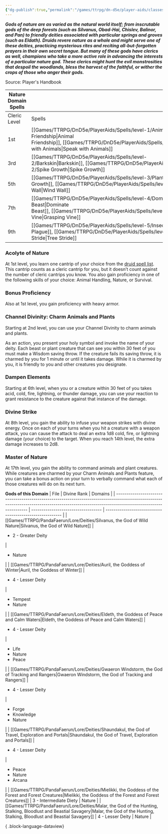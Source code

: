 ```yaml
---
{"dg-publish":true,"permalink":"/games/ttrpg/dn-d5e/player-aids/classes/class-specialisations/cleric-nature-domain/","tags":["TTRPG/DND/5e"],"noteIcon":""}
---
```



**_Gods of nature are as varied as the natural world itself; from inscrutable gods of the deep forests (such as Silvanus, Obad-Hai, Chislev, Balinor, and Pan) to friendly deities associated with particular springs and groves (such as Eldath). Druids revere nature as a whole and might serve one of these deities, practicing mysterious rites and reciting all-but-forgotten prayers in their own secret tongue. But many of these gods have clerics as well, champions who take a more active role in advancing the interests of a particular nature god. These clerics might hunt the evil monstrosities that despoil the woodlands, bless the harvest of the faithful, or wither the crops of those who anger their gods._**

Source: Player's Handbook

|Nature Domain Spells|   |
|---|---|
|Cleric Level|Spells|
|1st|[[Games/TTRPG/DnD5e/PlayerAids/Spells/level-1/Animal Friendship\|Animal Friendship]], [[Games/TTRPG/DnD5e/PlayerAids/Spells/level-1/Speak with Animals\|Speak with Animals]]|
|3rd|[[Games/TTRPG/DnD5e/PlayerAids/Spells/level-2/Barkskin\|Barkskin]], [[Games/TTRPG/DnD5e/PlayerAids/Spells/level-2/Spike Growth\|Spike Growth]] |
|5th|[[Games/TTRPG/DnD5e/PlayerAids/Spells/level-3/Plant Growth\|Plant Growth]], [[Games/TTRPG/DnD5e/PlayerAids/Spells/level-3/Wind Wall\|Wind Wall]] |
|7th|[[Games/TTRPG/DnD5e/PlayerAids/Spells/level-4/Dominate Beast\|Dominate Beast]], [[Games/TTRPG/DnD5e/PlayerAids/Spells/level-4/Grasping Vine\|Grasping Vine]]|
|9th|[[Games/TTRPG/DnD5e/PlayerAids/Spells/level-5/Insect Plague\|Insect Plague]], [[Games/TTRPG/DnD5e/PlayerAids/Spells/level-5/Tree Stride\|Tree Stride]]|

### Acolyte of Nature

At 1st level, you learn one cantrip of your choice from the [druid spell list](http://dnd5e.wikidot.com/spells:druid). This cantrip counts as a cleric cantrip for you, but it doesn’t count against the number of cleric cantrips you know. You also gain proficiency in one of the following skills of your choice: Animal Handling, Nature, or Survival.

### Bonus Proficiency

Also at 1st level, you gain proficiency with heavy armor.

### Channel Divinity: Charm Animals and Plants

Starting at 2nd level, you can use your Channel Divinity to charm animals and plants.

As an action, you present your holy symbol and invoke the name of your deity. Each beast or plant creature that can see you within 30 feet of you must make a Wisdom saving throw. If the creature fails its saving throw, it is charmed by you for 1 minute or until it takes damage. While it is charmed by you, it is friendly to you and other creatures you designate.

### Dampen Elements

Starting at 6th level, when you or a creature within 30 feet of you takes acid, cold, fire, lightning, or thunder damage, you can use your reaction to grant resistance to the creature against that instance of the damage.

### Divine Strike

At 8th level, you gain the ability to infuse your weapon strikes with divine energy. Once on each of your turns when you hit a creature with a weapon attack, you can cause the attack to deal an extra 1d8 cold, fire, or lightning damage (your choice) to the target. When you reach 14th level, the extra damage increases to 2d8.

### Master of Nature

At 17th level, you gain the ability to command animals and plant creatures. While creatures are charmed by your Charm Animals and Plants feature, you can take a bonus action on your turn to verbally command what each of those creatures will do on its next turn.

**Gods of this Domain**
| File                                                                                                                                                                                           | Divine Rank                         | Domains                                                  |
| ---------------------------------------------------------------------------------------------------------------------------------------------------------------------------------------------- | ----------------------------------- | -------------------------------------------------------- |
| [[Games/TTRPG/PandaFaerun/Lore/Deities/Silvanus, the God of Wild Nature\|Silvanus, the God of Wild Nature]]                                                                                 | <ul><li>2 - Greater Deity</li></ul> | <ul><li>Nature</li></ul>                                 |
| [[Games/TTRPG/PandaFaerun/Lore/Deities/Auril, the Goddess of Winter\|Auril, the Goddess of Winter]]                                                                                         | <ul><li>4 - Lesser Deity</li></ul>  | <ul><li>Tempest</li><li>Nature</li></ul>                 |
| [[Games/TTRPG/PandaFaerun/Lore/Deities/Eldeth, the Goddess of Peace and Calm Waters\|Eldeth, the Goddess of Peace and Calm Waters]]                                                         | <ul><li>4 - Lesser Deity</li></ul>  | <ul><li>Life</li><li>Nature</li><li>Peace</li></ul>      |
| [[Games/TTRPG/PandaFaerun/Lore/Deities/Gwaeron Windstorm, the God of Tracking and Rangers\|Gwaeron Windstorm, the God of Tracking and Rangers]]                                             | <ul><li>4 - Lesser Deity</li></ul>  | <ul><li>Forge</li><li>Knowledge</li><li>Nature</li></ul> |
| [[Games/TTRPG/PandaFaerun/Lore/Deities/Shaundakul, the God of Travel, Exploration and Portals\|Shaundakul, the God of Travel, Exploration and Portals]]                                     | <ul><li>4 - Lesser Deity</li></ul>  | <ul><li>Peace</li><li>Nature</li><li>Arcana</li></ul>    |
| [[Games/TTRPG/PandaFaerun/Lore/Deities/Mielikki, the Goddess of the Forest and Forest Creatures\|Mielikki, the Goddess of the Forest and Forest Creatures]]                                 | 3 - Intermediate Diety              | Nature                                                   |
| [[Games/TTRPG/PandaFaerun/Lore/Deities/Malar, the God of the Hunting, Stalking, Bloodlust and Beastial Savagery\|Malar, the God of the Hunting, Stalking, Bloodlust and Beastial Savagery]] | 4 - Lesser Deity                    | Nature                                                   |

{ .block-language-dataview}